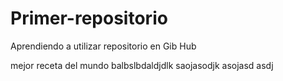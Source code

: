 # Primer-repositorio
Aprendiendo a utilizar repositorio en Gib Hub

mejor receta del mundo
balbslbdaldjdlk
saojasodjk
asojasd
asdj
